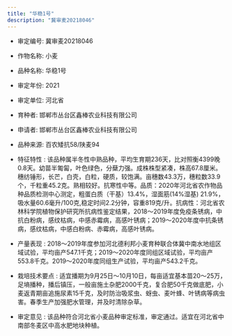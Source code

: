 ```yaml
---
title: "华稳1号"
description: "冀审麦20218046"
---
```

* 审定编号:  冀审麦20218046

*  作物名称:  小麦

*  品种名称:  华稳1号

*  审定年份:  2021

*  审定单位:  河北省

* 育种者:  邯郸市丛台区鑫棒农业科技有限公司   

*  申请者:  邯郸市丛台区鑫棒农业科技有限公司

*  品种来源:  百农矮抗58/陕麦94

*  特征特性 : 
该品种属半冬性中熟品种，平均生育期236天，比对照衡4399晚0.8天。幼苗半匍匐，叶色绿色，分蘖力强。成株株型紧凑，株高67.8厘米。穗纺锤形，长芒，白壳，白粒，硬质，较饱满。亩穗数43.3万，穗粒数33.9个，千粒重45.2克。熟相较好。抗寒性中等。品质：2020年河北省农作物品种品质检测中心测定，粗蛋白质（干基）13.4%，湿面筋(14%湿基) 21.9%，吸水量60.6毫升/100克,稳定时间2.2分钟，容重819克/升。抗病性：河北省农林科学院植物保护研究所抗病性鉴定结果，2018～2019年度免疫条锈病，中抗白粉病，感纹枯病，中感赤霉病，高感叶锈病；2019～2020年度中抗条锈病，感纹枯病，中感白粉病、赤霉病，高感叶锈病。
 
*  产量表现 : 
2018～2019年度参加河北德利邦小麦育种联合体冀中南水地组区域试验，平均亩产547.1千克；2019～2020年度同组区域试验，平均亩产553.8千克。2019～2020年度同组生产试验，平均亩产543.2千克。

*  栽培技术要点 : 
适宜播期为9月25日～10月10日，每亩适宜基本苗20～25万，足墒播种，播后镇压，一般亩施土杂肥2000千克，复合肥50千克做底肥，小麦返青期亩追施尿素15千克，及时防治吸浆虫、蚜虫、麦叶蜂、叶锈病等病虫害。春季生产加强肥水管理，并及时清除杂草。

*  审定意见 : 
该品种符合河北省小麦品种审定标准，审定通过。适宜在河北省中南部冬麦区中高水肥地块种植。

